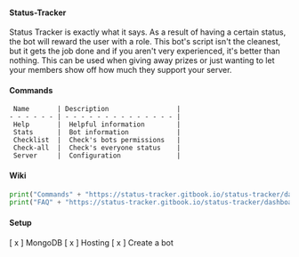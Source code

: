 #### Status-Tracker

Status Tracker is exactly what it says. As a result of having a certain status, the bot will reward the user with a role. This bot's script isn't the cleanest, but it gets the job done and if you aren't very experienced, it's better than nothing. This can be used when giving away prizes or just wanting to let your members show off how much they support your server.


#### Commands

```
 Name       | Description                 |
- - - - - - | - - - - - - - - - - - - - - |
 Help       |  Helpful information        |   
 Stats      |  Bot information            |
 Checklist  |  Check's bots permissions   |
 Check-all  |  Check's everyone status    |
 Server     |  Configuration              |
```

#### Wiki 

```py
print("Commands" + "https://status-tracker.gitbook.io/status-tracker/dashboard/commands")
print("FAQ" + "https://status-tracker.gitbook.io/status-tracker/dashboard/faq")
```

#### Setup

[ x ] MongoDB
[ x ] Hosting 
[ x ] Create a bot
